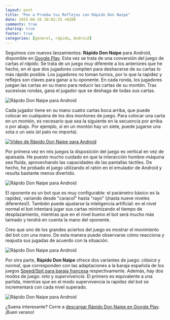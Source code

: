 ```yaml
---
layout: post
title: "Pon a Prueba tus Reflejos con Rápido Don Naipe"
date: 2015-06-26 10:02:25 +0200
comments: true
sharing: true
footer: true
categories: [general, rápido, Android]
---
```

Seguimos con nuevos lanzamientos: **Rápido Don Naipe** para Android, disponible en [Google Play](https://play.google.com/store/apps/details?id=donnaipe.rapido). Esta vez se trata de una conversión del juego de cartas *el rápido*. Se trata de un juego muy diferente a los anteriores que he hecho, en el que dos jugadores compiten para deshacerse de su cartas lo más rápido posible. Los jugadores no toman turnos, por lo que la rapidez y reflejos son claves para ganar a tu oponente. En cada ronda, los jugadores juegan las cartas en su mano para reducir las cartas de su montón. Tras sucesivas rondas, gana el jugador que se deshaga de todas sus cartas.

![Rápido Don Naipe para Android](/images/rapido/logoRapido.png)

Cada jugador tiene en su mano cuatro cartas boca arriba, que puede colocar en cualquiera de los dos montones de juego. Para colocar una carta en un montón, es necesario que sea la siguiente en la secuencia por arriba o por abajo. Por ejemplo, si en un montón hay un siete, puede jugarse una sota o un seis (el palo no importa).

[![Vídeo de Rápido Don Naipe para Android](/images/youtubevideo.jpg)](https://www.youtube.com/watch?v=NN0r9bS0uc0)
        
Por primera vez en mis juegos la disposición del juego es vertical en vez de apaisada. He puesto mucho cuidado en que la interacción hombre-máquina sea fluida, aprovechando las capacidades de las pantallas táctiles. De hecho, he probado el juego utilizando el ratón en el emulador de Android y resulta bastante menos divertido.

![Rápido Don Naipe para Android](/images/rapido/rapido1.jpeg)

El oponente es un bot que es muy configurable: el parámetro básico es la rapidez, variando desde "caracol" hasta "rayo" (¡hasta nueve niveles diferentes!). También puede ajustarse la inteligencia artificial: en el nivel normal el bot intentará jugar sus cartas minimizando el tiempo de desplazamiento, mientras que en el nivel bueno el bot será mucho más taimado y tendrá en cuenta la mano del oponente.

Creo que uno de los grandes aciertos del juego es mostrar el movimiento del bot con una mano. De esta manera puede observarse cómo reacciona y reajusta sus jugadas de acuerdo con la situación.

![Rápido Don Naipe para Android](/images/rapido/rapido2.jpeg)

Por otra parte, **Rápido Don Naipe** ofrece dos variantes de juego: *clásica* y *normal*, que corresponden con las adaptaciones a la baraja española de los juegos [Speed/Spit para baraja francesa](http://www.pagat.com/patience/spit.html) respectivamente. Además, hay dos modos de juego: *reto* y *supervivencia*. El primero es equivalente a una partida, mientras que en el modo supervivencia la rapidez del bot se incrementará con cada nivel superado.

![Rápido Don Naipe para Android](/images/rapido/rapido3.jpeg)

¿Suena interesante? Corre a [descargar Rápido Don Naipe en Google Play](https://play.google.com/store/apps/details?id=donnaipe.rapido). ¡Buen verano!
